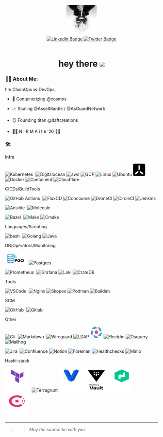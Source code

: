 <div id="header" align="center">
  <img src="img/kanaki.jpg" width="100"/>
  <div id="badges">
    <a href="https://www.linkedin.com/in/pratikbalar/">
      <img src="https://img.shields.io/badge/LinkedIn-blue?style=for-the-badge&logo=linkedin&logoColor=white" alt="LinkedIn Badge"/>
    </a>
    <a href="">
      <img src="https://img.shields.io/badge/Twitter-blue?style=for-the-badge&logo=twitter&logoColor=white" alt="Twitter Badge"/>
    </a>
  </div>
  <img src="https://komarev.com/ghpvc/?username=pratikbalar&style=flat-square&color=blue" alt=""/>
  <h1>
    hey there
    <img src="https://media.giphy.com/media/hvRJCLFzcasrR4ia7z/giphy.gif" width="30px"/>
  </h1>
</div>


### :man_technologist: About Me:

I'm ChainOps ⋈ DevOps,

* :whale: Containerizing @cosmos

* :chart_with_upwards_trend: Scaling @AssetMantle  / @AsGuardNetwork

* :mirror: Founding titan @daftcreations

* :man_student: N I R M A i t e '20 :man_student:

### :hammer_and_wrench::

Infra

<img title="Kubernetes" alt="Kubernetes" src="https://cdn.jsdelivr.net/gh/devicons/devicon/icons/kubernetes/kubernetes-plain.svg" width="40" height="40"/>&nbsp;
<img title="Digitalocean" alt="Digitalocean" src="https://cdn.jsdelivr.net/gh/devicons/devicon/icons/digitalocean/digitalocean-original.svg" width="40" height="40"/>
<img title="aws" alt="aws" src="https://cdn.jsdelivr.net/gh/devicons/devicon/icons/amazonwebservices/amazonwebservices-original.svg" width="40" height="40"/>
<img title="GCP" alt="GCP" src="https://cdn.jsdelivr.net/gh/devicons/devicon/icons/googlecloud/googlecloud-original.svg" width="40" height="40"/>
<img title="Linux" alt="Linux" src="https://cdn.jsdelivr.net/gh/devicons/devicon/icons/linux/linux-original.svg" width="40" height="40"/>
<img title="Ubuntu" alt="Ubuntu" src="https://cdn.jsdelivr.net/gh/devicons/devicon/icons/ubuntu/ubuntu-plain.svg" width="40" height="40"/>
<img title="k3s" alt="k3s" src="https://raw.githubusercontent.com/cncf/artwork/master/projects/k3s/icon/black/k3s-icon-black.svg" width="40" height="40"/>
<img title="Docker" alt="Docker" src="https://cdn.jsdelivr.net/gh/devicons/devicon/icons/docker/docker-original.svg" width="40" height="40"/>
<img title="Containerd" alt="Containerd" src="https://www.vectorlogo.zone/logos/containerdio/containerdio-icon.svg" width="40" height="40"/>
<img title="Cloudflare" alt="Cloudflare" src="https://img.icons8.com/color/48/000000/cloudflare.png" width="50" height="60"/>

CICDs/BuildTools

<img title="GitHub Actions" alt="GitHub Actions" src="https://avatars.githubusercontent.com/u/44036562?s=200&v=4" width="40" height="40"/>&nbsp;
<img title="FluxCD" alt="FluxCD" src="https://www.vectorlogo.zone/logos/fluxcdio/fluxcdio-icon.svg" width="40" height="40"/>
<img title="Concourse" alt="Concourse" src="https://www.vectorlogo.zone/logos/concourse-ci/concourse-ci-icon.svg" width="40" height="40"/>
<img title="DroneCI" alt="DroneCI" src="https://www.vectorlogo.zone/logos/droneio/droneio-icon.svg" width="40" height="40"/>
<img title="CircleCI" alt="CircleCI" src="https://cdn.jsdelivr.net/gh/devicons/devicon/icons/circleci/circleci-plain.svg" width="40" height="40"/>
<img title="Jenkins" alt="Jenkins" src="https://www.vectorlogo.zone/logos/jenkins/jenkins-icon.svg" width="40" height="40"/>

<img title="Ansible" alt="Ansible" src="https://www.vectorlogo.zone/logos/ansible/ansible-icon.svg" width="40" height="40"/>&nbsp;
<img title="Molecule" alt="Molecule" src="https://molecule.readthedocs.io/en/stable-1.17/_static/logo.png" width="40" height="40"/>

<img title="Bazel" alt="Bazel" src="https://symbols.getvecta.com/stencil_75/39_bazel-icon.ac90be5001.svg" width="40" height="40"/>&nbsp;
<img title="Make" alt="Make" src="https://icon-icons.com/downloadimage.php?id=130408&root=2107/PNG/512/&file=file_type_makefile_icon_130408.png" width="40" height="40"/>
<img title="Cmake" alt="Cmake" src="https://symbols.getvecta.com/stencil_77/1_cmake-icon.1db4b46889.png" width="40" height="40"/>

Languages/Scripting

<img title="bash" alt="bash" src="https://cdn.jsdelivr.net/gh/devicons/devicon/icons/bash/bash-original.svg" width="40" height="40"/>&nbsp;
<img title="Golang" alt="Golang" src="https://cdn.jsdelivr.net/gh/devicons/devicon/icons/go/go-original.svg" width="40" height="40"/>
<img title="Java" alt="Java" src="https://www.vectorlogo.zone/logos/java/java-icon.svg" width="40" height="40"/>

DB/Operators/Monitoring

<img title="Postgres Operator" alt="Postgres Operator" src="https://raw.githubusercontent.com/CrunchyData/postgres-operator/master/docs/static/logos/pgo.svg" width="70" height="40"/>&nbsp;
<img title="Postgres" alt="Postgres" src="https://cdn.jsdelivr.net/gh/devicons/devicon/icons/postgresql/postgresql-original.svg" width="40" height="40"/>

<img title="Prometheus" alt="Prometheus" src="https://www.vectorlogo.zone/logos/prometheusio/prometheusio-icon.svg" width="40" height="40"/>&nbsp;
<img title="Grafana" alt="Grafana" src="https://www.vectorlogo.zone/logos/grafana/grafana-icon.svg" width="40" height="40"/>
<img title="Loki" alt="Loki" src="https://raw.githubusercontent.com/cncf/landscape/master/hosted_logos/grafana-loki.svg" width="70" height="40"/>
<img title="CrateDB" alt="CrateDB" src="https://www.vectorlogo.zone/logos/crateio/crateio-icon.svg" width="40" height="40"/>

Tools

<img title="VSCode" alt="VSCode" src="https://cdn.jsdelivr.net/gh/devicons/devicon/icons/vscode/vscode-original.svg" width="40" height="40"/>&nbsp;
<img title="Nginx" alt="Nginx" src="https://www.vectorlogo.zone/logos/nginx/nginx-icon.svg" width="40" height="40"/>
<img title="Skopeo" alt="Skopeo" src="https://camo.githubusercontent.com/cad4b00a5cf1d1f65a9f54495798ab5d49bd8f0a5b8c555c77b515b6e059c807/68747470733a2f2f63646e2e7261776769742e636f6d2f636f6e7461696e6572732f736b6f70656f2f6d61737465722f646f63732f736b6f70656f2e737667" width="50" height="50"/>
<img title="Podman" alt="Podman" src="https://styles.redditmedia.com/t5_u1am9/styles/communityIcon_3fomai0wtf821.png?width=256&s=21b5ec9e1178f9ec18d399c49719f85c048003d6" width="40" height="40"/>
<img title="Buildah" alt="Buildah" src="https://developers.redhat.com/sites/default/files/inline-images/buildah-icon.png" width="40" height="40"/>

SCM

<img title="GitHub" alt="GitHub" src="https://cdn.jsdelivr.net/gh/devicons/devicon/icons/github/github-original.svg" width="40" height="40"/>&nbsp;
<img title="Gitlab" alt="Gitlab" src="https://cdn.jsdelivr.net/gh/devicons/devicon/icons/gitlab/gitlab-original.svg" width="40" height="40"/>

Other

<img title="Git" alt="Git" src="https://cdn.jsdelivr.net/gh/devicons/devicon/icons/git/git-original.svg" width="40" height="40"/>&nbsp;
<img title="Markdown" alt="Markdown" src="https://cdn.jsdelivr.net/gh/devicons/devicon/icons/markdown/markdown-original.svg" width="40" height="40"/>&nbsp;
<img title="Wireguard" alt="Wireguard" src="https://symbols.getvecta.com/stencil_101/70_wireguard-icon.33fa9818e6.svg" width="40" height="40"/>
<img title="LDAP" alt="LDAP" src="https://market.enonic.com/vendors/enonic/com.enonic.app.ldapidprovider/_/attachment/inline/f77bfb0b-5af6-4e68-b0e9-1bceff97e0fa:c1808c774597366f4296426039e3b963764a9e27/simpleid-icon-adapt.svg" width="40" height="40"/>
<img title="DexIDP" alt="DexIDP" src="https://raw.githubusercontent.com/dexidp/dex/master/docs/logos/dex-glyph-color.svg" width="40" height="40"/>
<img title="Fleetdm" alt="Fleetdm" src="https://fleetdm.com/images/logo-white-118x48@2x.png" width="80" height="30"/>
<img title="Osquery" alt="Osquery" src="https://avatars.githubusercontent.com/u/8315868?s=200&v=4" width="40" height="40"/>
<img title="Mailhog" alt="Mailhog" src="https://avatars.githubusercontent.com/u/10258541?s=200&v=4" width="40" height="40"/>

<img title="Jira" alt="Jira" src="https://www.vectorlogo.zone/logos/atlassian_jira/atlassian_jira-icon.svg" width="40" height="40"/>&nbsp;
<img title="Confluence" alt="Confluence" src="https://icon-icons.com/downloadimage.php?id=147305&root=2429/PNG/512/&file=confluence_logo_icon_147305.png" width="40" height="40"/>
<img title="Notion" alt="Notion" src="https://raw.githubusercontent.com/simple-icons/simple-icons/master/icons/notion.svg" width="40" height="40"/>
<img title="Foreman" alt="Foreman" src="https://avatars.githubusercontent.com/u/1439844?s=200&v=4" width="40" height="40"/>
<img title="Healthchecks" alt="Healthchecks" src="https://avatars.githubusercontent.com/u/13053880?s=200&v=4" width="50" height="50"/>
<img title="Minio" alt="Minio" src="https://min.io/resources/img/logo/MINIO_Bird.png" width="20" height="40"/>
<!-- <img title="" alt="" src="" width="40" height="40"/> -->

Hashi-stack

<img title="Terraform" alt="Terraform" src="img/terraform.svg" width="80" height="80"/>&nbsp;
<img title="Terragrunt" alt="Terragrunt" src="https://cdn.gruntwork.io/gruntwork-website/6fb02985810c5d1df7751c55ba12cd27.png" width="80" height="80"/>
<img title="Vagrant" alt="Vagrant" src="img/vagrant.svg" width="80" height="80"/>
<img title="Vault" alt="Vault" src="img/vault.svg" width="80" height="80"/>
<img title="Nomad" alt="Nomad" src="img/nomad.svg" width="80" height="80"/>
<img title="Consul" alt="Consul" src="img/consul.svg" width="80" height="80"/>

---

> > *May the source be with you*
